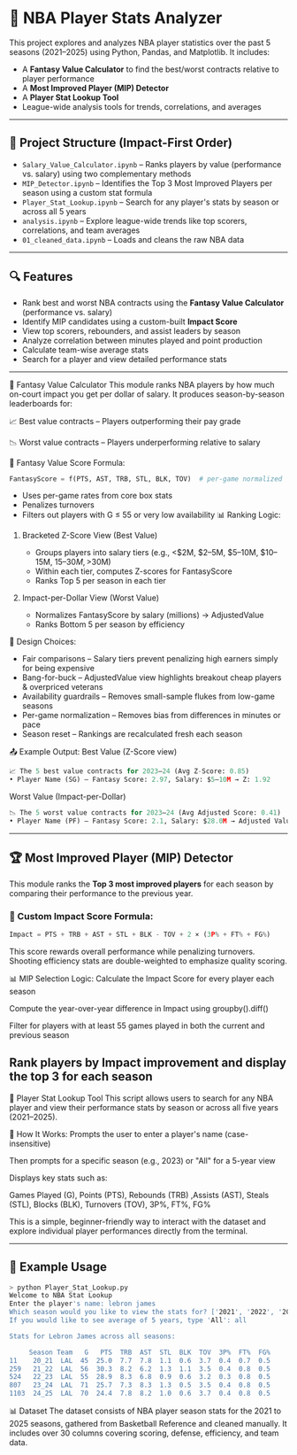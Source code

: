 # 🏀 NBA Player Stats Analyzer

This project explores and analyzes NBA player statistics over the past 5 seasons (2021–2025) using Python, Pandas, and Matplotlib. 
It includes:
- A **Fantasy Value Calculator** to find the best/worst contracts relative to player performance
- A **Most Improved Player (MIP) Detector**
- A **Player Stat Lookup Tool**
- League-wide analysis tools for trends, correlations, and averages

---

## 📁 Project Structure (Impact-First Order)

- `Salary_Value_Calculator.ipynb` – Ranks players by value (performance vs. salary) using two complementary methods  
- `MIP_Detector.ipynb` – Identifies the Top 3 Most Improved Players per season using a custom stat formula  
- `Player_Stat_Lookup.ipynb` – Search for any player's stats by season or across all 5 years  
- `analysis.ipynb` – Explore league-wide trends like top scorers, correlations, and team averages  
- `01_cleaned_data.ipynb` – Loads and cleans the raw NBA data
---

## 🔍 Features

- Rank best and worst NBA contracts using the **Fantasy Value Calculator** (performance vs. salary)
- Identify MIP candidates using a custom-built **Impact Score**
- View top scorers, rebounders, and assist leaders by season
- Analyze correlation between minutes played and point production
- Calculate team-wise average stats
- Search for a player and view detailed performance stats

---
🧮 Fantasy Value Calculator
This module ranks NBA players by how much on-court impact you get per dollar of salary.
It produces season-by-season leaderboards for:

📈 Best value contracts – Players outperforming their pay grade

📉 Worst value contracts – Players underperforming relative to salary

📐 Fantasy Value Score Formula:
```python
FantasyScore = f(PTS, AST, TRB, STL, BLK, TOV)  # per-game normalized
```
- Uses per-game rates from core box stats
- Penalizes turnovers
- Filters out players with G ≤ 55 or very low availability
📊 Ranking Logic:
1) Bracketed Z-Score View (Best Value)
   - Groups players into salary tiers (e.g., <$2M, $2–5M, $5–10M, $10–15M, $15–30M, >$30M)
   - Within each tier, computes Z-scores for FantasyScore
   - Ranks Top 5 per season in each tier

2) Impact-per-Dollar View (Worst Value)
   - Normalizes FantasyScore by salary (millions) → AdjustedValue
   - Ranks Bottom 5 per season by efficiency

🧠 Design Choices:
- Fair comparisons – Salary tiers prevent penalizing high earners simply for being expensive
- Bang-for-buck – AdjustedValue view highlights breakout cheap players & overpriced veterans
- Availability guardrails – Removes small-sample flukes from low-game seasons
- Per-game normalization – Removes bias from differences in minutes or pace
- Season reset – Rankings are recalculated fresh each season

📤 Example Output:
Best Value (Z-Score view)
```python
📈 The 5 best value contracts for 2023–24 (Avg Z-Score: 0.85)
• Player Name (SG) – Fantasy Score: 2.97, Salary: $5–10M → Z: 1.92
```
Worst Value (Impact-per-Dollar)
```python
📉 The 5 worst value contracts for 2023–24 (Avg Adjusted Score: 0.41)
• Player Name (PF) – Fantasy Score: 2.1, Salary: $28.0M → Adjusted Value: 0.07
```

---
## 🏆 Most Improved Player (MIP) Detector

This module ranks the **Top 3 most improved players** for each season by comparing their performance to the previous year.

### 📐 Custom Impact Score Formula:
```python
Impact = PTS + TRB + AST + STL + BLK - TOV + 2 × (3P% + FT% + FG%)
```
This score rewards overall performance while penalizing turnovers. Shooting efficiency stats are double-weighted to emphasize quality scoring.

📊 MIP Selection Logic:
Calculate the Impact Score for every player each season

Compute the year-over-year difference in Impact using groupby().diff()

Filter for players with at least 55 games played in both the current and previous season

Rank players by Impact improvement and display the top 3 for each season
---

🔎 Player Stat Lookup Tool
This script allows users to search for any NBA player and view their performance stats by season or across all five years (2021–2025).

🧰 How It Works:
Prompts the user to enter a player's name (case-insensitive)

Then prompts for a specific season (e.g., 2023) or "All" for a 5-year view

Displays key stats such as:

Games Played (G), Points (PTS), Rebounds (TRB) ,Assists (AST), Steals (STL), Blocks (BLK), Turnovers (TOV), 3P%, FT%, FG%

This is a simple, beginner-friendly way to interact with the dataset and explore individual player performances directly from the terminal.

---

## 🧪 Example Usage

```bash
> python Player_Stat_Lookup.py
Welcome to NBA Stat Lookup
Enter the player's name: lebron james
Which season would you like to view the stats for? ['2021', '2022', '2023', '2024', '2025']
If you would like to see average of 5 years, type 'All': all

Stats for Lebron James across all seasons:

     Season Team   G   PTS  TRB  AST  STL  BLK  TOV  3P%  FT%  FG%
11    20_21  LAL  45  25.0  7.7  7.8  1.1  0.6  3.7  0.4  0.7  0.5
259   21_22  LAL  56  30.3  8.2  6.2  1.3  1.1  3.5  0.4  0.8  0.5
524   22_23  LAL  55  28.9  8.3  6.8  0.9  0.6  3.2  0.3  0.8  0.5
807   23_24  LAL  71  25.7  7.3  8.3  1.3  0.5  3.5  0.4  0.8  0.5
1103  24_25  LAL  70  24.4  7.8  8.2  1.0  0.6  3.7  0.4  0.8  0.5
```


📊 Dataset
The dataset consists of NBA player season stats for the 2021 to 2025 seasons, gathered from Basketball Reference and cleaned manually. It includes over 30 columns covering scoring, defense, efficiency, and team data.


